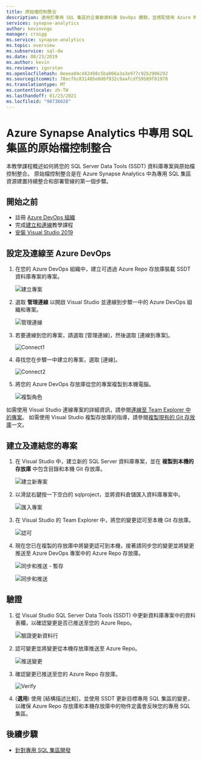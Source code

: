 ```yaml
---
title: 原始檔控制整合
description: 適用於專用 SQL 集區的企業級資料庫 DevOps 體驗，並搭配使用 Azure Repos (Git 和 GitHub) 的原生原始檔控制整合。
services: synapse-analytics
author: kevinvngo
manager: craigg
ms.service: synapse-analytics
ms.topic: overview
ms.subservice: sql-dw
ms.date: 08/23/2019
ms.author: kevin
ms.reviewer: igorstan
ms.openlocfilehash: 0eeea04cd42498c5ba066a3a3e977c92b2906292
ms.sourcegitcommit: 78ecfbc831405e8d0f932c9aafcdf59589f81978
ms.translationtype: MT
ms.contentlocale: zh-TW
ms.lasthandoff: 01/23/2021
ms.locfileid: "98738028"
---
```

# <a name="source-control-integration-for-dedicated-sql-pool-in-azure-synapse-analytics"></a>Azure Synapse Analytics 中專用 SQL 集區的原始檔控制整合

本教學課程概述如何將您的 SQL Server Data Tools (SSDT) 資料庫專案與原始檔控制整合。  原始檔控制整合是在 Azure Synapse Analytics 中為專用 SQL 集區資源建置持續整合和部署管線的第一個步驟。

## <a name="before-you-begin"></a>開始之前

- 註冊 [Azure DevOps 組織](https://azure.microsoft.com/services/devops/)
- 完成[建立和連線](create-data-warehouse-portal.md)教學課程
- [安裝 Visual Studio 2019](https://visualstudio.microsoft.com/vs/older-downloads/)

## <a name="set-up-and-connect-to-azure-devops"></a>設定及連線至 Azure DevOps

1. 在您的 Azure DevOps 組織中，建立可透過 Azure Repo 存放庫裝載 SSDT 資料庫專案的專案。

   ![建立專案](./media/sql-data-warehouse-source-control-integration/1-create-project-azure-devops.png "建立專案")

2. 選取 **管理連線** 以開啟 Visual Studio 並連線到步驟一中的 Azure DevOps 組織和專案。

   ![管理連線](./media/sql-data-warehouse-source-control-integration/2-manage-connections.png "管理連線")

3. 若要連線到您的專案，請選取 [管理連線]，然後選取 [連線到專案]。
 
    ![Connect1](./media/sql-data-warehouse-source-control-integration/3-connect-project.png "連線")


4. 尋找您在步驟一中建立的專案，選取 [連線]。
 
    ![Connect2](./media/sql-data-warehouse-source-control-integration/3.5-connect.png "連線")


3. 將您的 Azure DevOps 存放庫從您的專案複製到本機電腦。

   ![複製角色](./media/sql-data-warehouse-source-control-integration/4-clone-repo.png "複製存放庫")

如需使用 Visual Studio 連線專案的詳細資訊，請參閱[連線至 Team Explorer 中的專案](/visualstudio/ide/connect-team-project?view=vs-2019&preserve-view=true)。 如需使用 Visual Studio 複製存放庫的指導，請參閱[複製現有的 Git 存放庫](/azure/devops/repos/git/clone?tabs=visual-studio&view=azure-devops&preserve-view=true)一文。 

## <a name="create-and-connect-your-project"></a>建立及連結您的專案

1. 在 Visual Studio 中，建立新的 SQL Server 資料庫專案，並在 **複製到本機的存放庫** 中包含目錄和本機 Git 存放庫。

   ![建立新專案](./media/sql-data-warehouse-source-control-integration/5-create-new-project.png "建立新專案")  

2. 以滑鼠右鍵按一下空白的 sqlproject，並將資料倉儲匯入資料庫專案中。

   ![匯入專案](./media/sql-data-warehouse-source-control-integration/6-import-new-project.png "匯入專案")  

3. 在 Visual Studio 的 Team Explorer 中，將您的變更認可至本機 Git 存放庫。

   ![認可](./media/sql-data-warehouse-source-control-integration/6.5-commit-push-changes.png "Commit")  

4. 現在您已在複製的存放庫中將變更認可到本機，接著請同步您的變更並將變更推送至 Azure DevOps 專案中的 Azure Repo 存放庫。

   ![同步和推送 - 暫存](./media/sql-data-warehouse-source-control-integration/7-commit-push-changes.png "同步和推送 - 暫存")

   ![同步和推送](./media/sql-data-warehouse-source-control-integration/7.5-commit-push-changes.png "同步和推送")  

## <a name="validation"></a>驗證

1. 從 Visual Studio SQL Server Data Tools (SSDT) 中更新資料庫專案中的資料表欄，以確認變更是否已推送至您的 Azure Repo。

   ![驗證更新資料行](./media/sql-data-warehouse-source-control-integration/8-validation-update-column.png "驗證更新資料行")

2. 認可變更並將變更從本機存放庫推送至 Azure Repo。

   ![推送變更](./media/sql-data-warehouse-source-control-integration/9-push-column-change.png "推送變更")

3. 確認變更已推送至您的 Azure Repo 存放庫。

   ![Verify](./media/sql-data-warehouse-source-control-integration/10-verify-column-change-pushed.png "驗證變更")

4. (**選用**) 使用 [結構描述比較]，並使用 SSDT 更新目標專用 SQL 集區的變更，以確保 Azure Repo 存放庫和本機存放庫中的物件定義會反映您的專用 SQL 集區。

## <a name="next-steps"></a>後續步驟

- [針對專用 SQL 集區開發](sql-data-warehouse-overview-develop.md)